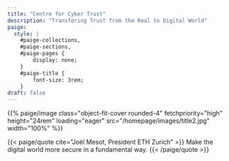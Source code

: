 ```yaml
---
title: "Centre for Cyber Trust"
description: "Transfering Trust from the Real to Digital World"
paige:
  style: |
    #paige-collections,
    #paige-sections,
    #paige-pages {
        display: none;
    }
    #paige-title {
        font-size: 3rem;
    }
draft: false
---
```


<p>{{% paige/image class="object-fit-cover rounded-4" fetchpriority="high" height="24rem" loading="eager" src="/homepage/images/title2.jpg" width="100%" %}}</p>

{{< paige/quote cite="Joël Mesot, President ETH Zurich" >}}
    Make the digital world more secure in a fundamental way.
{{< /paige/quote >}}
